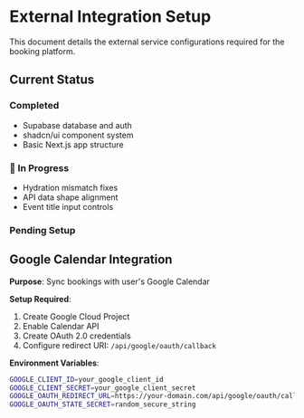 # External Integration Setup

This document details the external service configurations required for the booking platform.

## Current Status

### Completed
- Supabase database and auth
- shadcn/ui component system
- Basic Next.js app structure

### 🔄 In Progress
- Hydration mismatch fixes
- API data shape alignment
- Event title input controls

### Pending Setup

## Google Calendar Integration

**Purpose**: Sync bookings with user's Google Calendar

**Setup Required**:
1. Create Google Cloud Project
2. Enable Calendar API
3. Create OAuth 2.0 credentials
4. Configure redirect URI: `/api/google/oauth/callback`

**Environment Variables**:
```bash
GOOGLE_CLIENT_ID=your_google_client_id
GOOGLE_CLIENT_SECRET=your_google_client_secret
GOOGLE_OAUTH_REDIRECT_URL=https://your-domain.com/api/google/oauth/callback
GOOGLE_OAUTH_STATE_SECRET=random_secure_string
